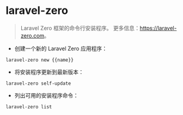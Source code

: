 # laravel-zero

> Laravel Zero 框架的命令行安装程序。
> 更多信息：<https://laravel-zero.com>。

- 创建一个新的 Laravel Zero 应用程序：

`laravel-zero new {{name}}`

- 将安装程序更新到最新版本：

`laravel-zero self-update`

- 列出可用的安装程序命令：

`laravel-zero list`
